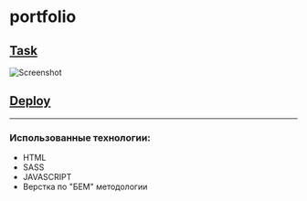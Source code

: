 # portfolio

## [Task ](https://github.com/rolling-scopes-school/tasks/blob/master/tasks/portfolio/portfolio.md)

![Screenshot](./Desctop.png)

## [Deploy](https://abra-93.github.io/website-photographer/)

---

### Использованные технологии:

- HTML
- SASS
- JAVASCRIPT
- Верстка по "БЕМ" методологии
